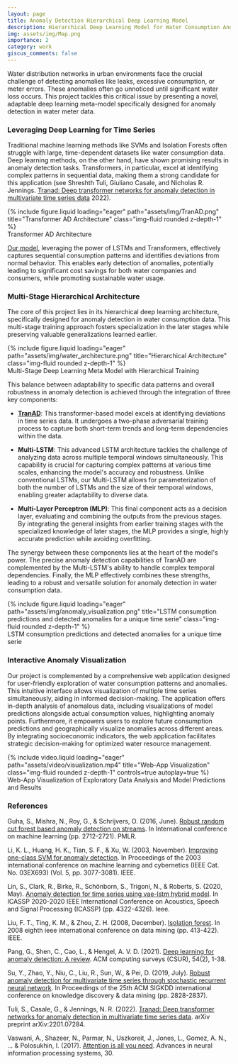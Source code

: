 ```yaml
---
layout: page
title: Anomaly Detection Hierarchical Deep Learning Model
description: Hierarchical Deep Learning Model for Water Consumption Anomaly Detection with Web Visualization.
img: assets/img/Map.png
importance: 2
category: work
giscus_comments: false
---
```


Water distribution networks in urban environments face the crucial challenge of detecting anomalies like leaks, excessive consumption, or meter errors. These anomalies often go unnoticed until significant water loss occurs. This project tackles this critical issue by presenting a novel, adaptable deep learning meta-model specifically designed for anomaly detection in water meter data.

### Leveraging Deep Learning for Time Series

Traditional machine learning methods like SVMs and Isolation Forests often struggle with large, time-dependent datasets like water consumption data. Deep learning methods, on the other hand, have shown promising results in anomaly detection tasks. Transformers, in particular, excel at identifying complex patterns in sequential data, making them a strong candidate for this application (see Shreshth Tuli, Giuliano Casale, and Nicholas R. Jennings. [Tranad: Deep transformer networks for anomaly detection in multivariate time series data](https://github.com/imperial-qore/TranAD) 2022).

<div class="row">
    <div class="col-sm mt-3 mt-md-0">
        {% include figure.liquid loading="eager" path="assets/img/TranAD.png" title="Transformer AD Architecture" class="img-fluid rounded z-depth-1" %}
    </div>
</div>
<div class="caption">
    Transformer AD Architecture
</div>

[Our model](https://github.com/davidperezcarrasco/Anomaly-Detection-Hierarchical-Deep-Learning-Model), leveraging the power of LSTMs and Transformers, effectively captures sequential consumption patterns and identifies deviations from normal behavior. This enables early detection of anomalies, potentially leading to significant cost savings for both water companies and consumers, while promoting sustainable water usage.

### Multi-Stage Hierarchical Architecture

The core of this project lies in its hierarchical deep learning architecture, specifically designed for anomaly detection in water consumption data. This multi-stage training approach fosters specialization in the later stages while preserving valuable generalizations learned earlier.

<div class="row">
    <div class="col-sm mt-3 mt-md-0">
        {% include figure.liquid loading="eager" path="assets/img/water_architecture.png" title="Hierarchical Architecture" class="img-fluid rounded z-depth-1" %}
    </div>
</div>
<div class="caption">
    Multi-Stage Deep Learning Meta Model with Hierarchical Training
</div>

This balance between adaptability to specific data patterns and overall robustness in anomaly detection is achieved through the integration of three key components:

- **[TranAD](https://github.com/imperial-qore/TranAD)**: This transformer-based model excels at identifying deviations in time series data. It undergoes a two-phase adversarial training process to capture both short-term trends and long-term dependencies within the data.

- **Multi-LSTM**: This advanced LSTM architecture tackles the challenge of analyzing data across multiple temporal windows simultaneously. This capability is crucial for capturing complex patterns at various time scales, enhancing the model's accuracy and robustness. Unlike conventional LSTMs, our Multi-LSTM allows for parameterization of both the number of LSTMs and the size of their temporal windows, enabling greater adaptability to diverse data.

- **Multi-Layer Perceptron (MLP)**: This final component acts as a decision layer, evaluating and combining the outputs from the previous stages. By integrating the general insights from earlier training stages with the specialized knowledge of later stages, the MLP provides a single, highly accurate prediction while avoiding overfitting.

The synergy between these components lies at the heart of the model's power. The precise anomaly detection capabilities of TranAD are complemented by the Multi-LSTM's ability to handle complex temporal dependencies. Finally, the MLP effectively combines these strengths, leading to a robust and versatile solution for anomaly detection in water consumption data.

<div class="row">
    <div class="col-sm mt-3 mt-md-0">
        {% include figure.liquid loading="eager" path="assets/img/anomaly_visualization.png" title="LSTM consumption predictions and detected anomalies for a unique time serie" class="img-fluid rounded z-depth-1" %}
    </div>
</div>
<div class="caption">
    LSTM consumption predictions and detected anomalies for a unique time serie
</div>

### Interactive Anomaly Visualization

Our project is complemented by a comprehensive web application designed for user-friendly exploration of water consumption patterns and anomalies. This intuitive interface allows visualization of multiple time series simultaneously, aiding in informed decision-making. The application offers in-depth analysis of anomalous data, including visualizations of model predictions alongside actual consumption values, highlighting anomaly points. Furthermore, it empowers users to explore future consumption predictions and geographically visualize anomalies across different areas. By integrating socioeconomic indicators, the web application facilitates strategic decision-making for optimized water resource management.

<div class="row">
    <div class="col-sm mt-3 mt-md-0">
        {% include video.liquid loading="eager" path="assets/video/visualization.mp4" title="Web-App Visualization" class="img-fluid rounded z-depth-1" controls=true autoplay=true %}
    </div>
</div>
<div class="caption">
    Web-App Visualization of Exploratory Data Analysis and Model Predictions and Results
</div>

### References

Guha, S., Mishra, N., Roy, G., & Schrijvers, O. (2016, June). [Robust random cut forest based anomaly detection on streams](https://proceedings.mlr.press/v48/guha16.html). In International conference on machine learning (pp. 2712-2721). PMLR.

Li, K. L., Huang, H. K., Tian, S. F., & Xu, W. (2003, November). [Improving one-class SVM for anomaly detection](https://ieeexplore.ieee.org/abstract/document/1260106). In Proceedings of the 2003 international conference on machine learning and cybernetics (IEEE Cat. No. 03EX693) (Vol. 5, pp. 3077-3081). IEEE.

Lin, S., Clark, R., Birke, R., Schönborn, S., Trigoni, N., & Roberts, S. (2020, May). [Anomaly detection for time series using vae-lstm hybrid model](https://ieeexplore.ieee.org/abstract/document/9053558). In ICASSP 2020-2020 IEEE International Conference on Acoustics, Speech and Signal Processing (ICASSP) (pp. 4322-4326). Ieee.

Liu, F. T., Ting, K. M., & Zhou, Z. H. (2008, December). [Isolation forest](https://ieeexplore.ieee.org/abstract/document/4781136). In 2008 eighth ieee international conference on data mining (pp. 413-422). IEEE.

Pang, G., Shen, C., Cao, L., & Hengel, A. V. D. (2021). [Deep learning for anomaly detection: A review](https://dl.acm.org/doi/abs/10.1145/3439950). ACM computing surveys (CSUR), 54(2), 1-38.

Su, Y., Zhao, Y., Niu, C., Liu, R., Sun, W., & Pei, D. (2019, July). [Robust anomaly detection for multivariate time series through stochastic recurrent neural network](https://dl.acm.org/doi/abs/10.1145/3292500.3330672). In Proceedings of the 25th ACM SIGKDD international conference on knowledge discovery & data mining (pp. 2828-2837).

Tuli, S., Casale, G., & Jennings, N. R. (2022). [Tranad: Deep transformer networks for anomaly detection in multivariate time series data](https://arxiv.org/abs/2201.07284). arXiv preprint arXiv:2201.07284.

Vaswani, A., Shazeer, N., Parmar, N., Uszkoreit, J., Jones, L., Gomez, A. N., ... & Polosukhin, I. (2017). [Attention is all you need](https://proceedings.neurips.cc/paper_files/paper/2017/hash/3f5ee243547dee91fbd053c1c4a845aa-Abstract.html). Advances in neural information processing systems, 30.
